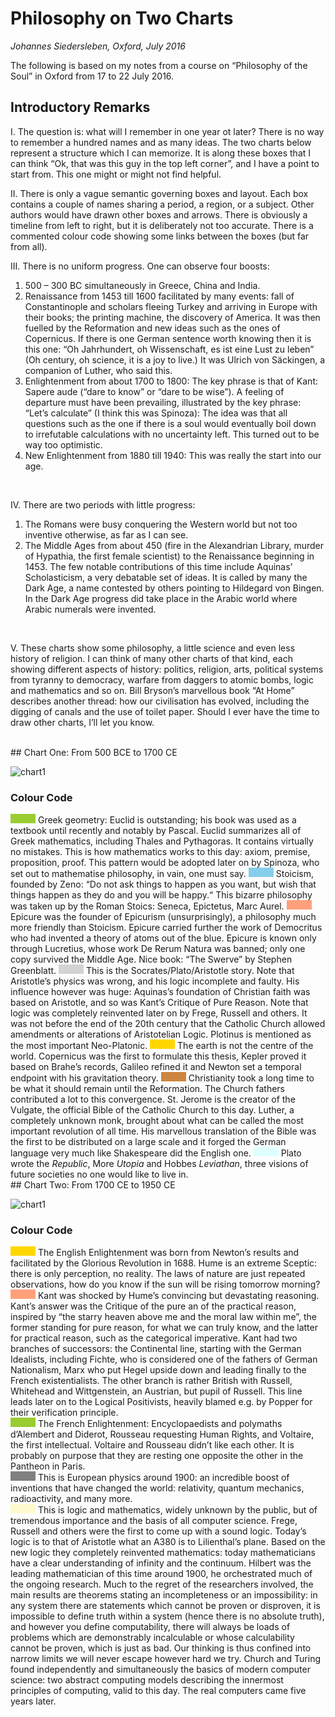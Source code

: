 
# Philosophy on Two Charts

*Johannes Siedersleben, Oxford, July 2016*

The following is based on my notes from a course on “Philosophy of the Soul” in 
Oxford from 17 to 22 July 2016.

## Introductory Remarks

I. The question is: what will I remember in one year ot later? 
There is no way to remember a hundred names and as many ideas. 
The two charts below represent a structure which I can memorize. It is along
these boxes that I can think “Ok, that was this guy in the top left corner”, 
and I have a point to start from. This one might or might not find helpful.


II. There is only a vague semantic governing boxes and layout. 
Each box contains a couple of names sharing a period, a region, or a subject. 
Other authors would have drawn other boxes and arrows. 
There is obviously a timeline from left to right, but it is deliberately not too accurate. 
There is a commented colour code showing some links between the boxes (but far from all).


III. There is no uniform progress. One can observe four boosts:
   1. 500 – 300 BC simultaneously in Greece, China and India. 
   2. Renaissance from 1453 till 1600 facilitated by many events: fall of Constantinople 
   and scholars fleeing Turkey and arriving in Europe with their books; the printing machine, 
   the discovery of America. It was then fuelled by the Reformation and new ideas such as 
   the ones of Copernicus. If there is one German sentence worth knowing then it is this one:
   “Oh Jahrhundert, oh Wissenschaft, es ist eine Lust zu leben” 
   (Oh century, oh science, it is a joy to live.) 
   It was Ulrich von Säckingen, a companion of Luther, who said this. 
   3. Enlightenment from about 1700 to 1800: The key phrase is that of Kant: 
   Sapere aude (“dare to know” or “dare to be wise”). A feeling of departure must have been prevailing,
   illustrated by the key phrase: “Let’s calculate” (I think this was Spinoza): 
   The idea was that all questions such as the one if there is a soul would eventually boil down to
   irrefutable calculations with no uncertainty left. This turned out to be way too optimistic. 
   4. New Enlightenment from 1880 till 1940: This was really the start into our age.
   
<br>

IV. There are two periods with little progress:
   1. The Romans were busy conquering the Western world but not too inventive otherwise, as far as I can see.
   2. The Middle Ages from about 450 (fire in the Alexandrian Library, murder of Hypathia, 
   the first female scientist) to the Renaissance beginning in 1453. The few notable
   contributions of this time include Aquinas’ Scholasticism, a very debatable set of ideas. 
   It is called by many the Dark Age, a name contested by others pointing to Hildegard von Bingen.
   In the Dark Age progress did take place in the Arabic world where Arabic numerals were invented.

<br>

V. These charts show some philosophy, a little science and even less history of religion. 
I can think of many other charts of that kind, each showing different aspects of history: politics,
religion, arts, political systems from tyranny to democracy, warfare from daggers to atomic bombs, 
logic and mathematics and so on. Bill Bryson’s marvellous book “At Home” describes
another thread: how our civilisation has evolved, including the digging of canals and the use of toilet paper. 
Should I ever have the time to draw other charts, I’ll let you know.

<br>
## Chart One: From 500 BCE to 1700 CE

![chart1](4-philo-chart1.png)

### Colour Code

<svg width="40" height="15">
  <rect width="50" height="15" fill="yellowgreen" />
  Sorry, your browser does not support inline SVG.
</svg> 
Greek geometry: Euclid is outstanding; his book was used as a textbook until recently and notably by Pascal. 
Euclid summarizes all of Greek mathematics, including Thales and Pythagoras. It contains virtually no mistakes. 
This is how mathematics works to this day: axiom, premise, proposition, proof. 
This pattern would be adopted later on by Spinoza, who set out to mathematise philosophy, in vain, one must say.

<svg width="40" height="15">
  <rect width="50" height="15" fill="skyblue" />
  Sorry, your browser does not support inline SVG.
</svg>
Stoicism, founded by Zeno: “Do not ask things to happen as you want, 
but wish that things happen as they do and you will be happy.“ 
This bizarre philosophy was taken up by the Roman Stoics: Seneca, Epictetus, Marc Aurel.

<svg width="40" height="15">
  <rect width="50" height="15" fill="lightsalmon" />
  Sorry, your browser does not support inline SVG.
</svg>
Epicure was the founder of Epicurism (unsurprisingly), a philosophy much more friendly than Stoicism. 
Epicure carried further the work of Democritus who had invented a theory of atoms out of the blue. 
Epicure is known only through Lucretius, whose work De Rerum Natura was banned; 
only one copy survived the Middle Age. Nice book: “The Swerve” by Stephen Greenblatt.

<svg width="40" height="15">
  <rect width="50" height="15" fill="lightgrey" />
  Sorry, your browser does not support inline SVG.
</svg>
This is the Socrates/Plato/Aristotle story. Note that Aristotle’s physics was wrong, 
and his logic incomplete and faulty. His influence however was huge: Aquinas’s foundation 
of Christian faith was based on Aristotle, and so was Kant’s Critique of Pure Reason. 
Note that logic was completely reinvented later on by Frege, Russell and others. 
It was not before the end of the 20th century that the Catholic Church allowed 
amendments or alterations of Aristotelian Logic. Plotinus is mentioned as the most 
important Neo-Platonic.

<svg width="40" height="15">
  <rect width="50" height="15" fill="gold" />
  Sorry, your browser does not support inline SVG.
</svg>
The earth is not the centre of the world. Copernicus was the first to formulate this thesis, 
Kepler proved it based on Brahe’s records, Galileo refined it and Newton set a temporal
endpoint with his gravitation theory.

<svg width="40" height="15">
  <rect width="50" height="15" fill="peru" />
  Sorry, your browser does not support inline SVG.
</svg>
Christianity took a long time to be what it should remain until the Reformation. 
The Church fathers contributed a lot to this convergence. St. Jerome is the creator of the Vulgate,
the official Bible of the Catholic Church to this day. 
Luther, a completely unknown monk, brought about what can be called the most important revolution of all time. 
His marvellous translation of the Bible was the first to be distributed on a large scale and it forged the 
German language very much like Shakespeare did the English one.

<svg width="40" height="15">
  <rect width="50" height="15" fill="lightcyan" />
  Sorry, your browser does not support inline SVG.
</svg> 
Plato wrote the <em>Republic</em>, More <em>Utopia</em> and Hobbes <em>Leviathan</em>, 
three visions of future societies no one would like to live in.

<br>
## Chart Two: From 1700 CE to 1950 CE

![chart1](4-philo-chart2.png)

### Colour Code

<svg width="40" height="15">
  <rect width="50" height="15" fill="gold" />
  Sorry, your browser does not support inline SVG.
</svg>
The English Enlightenment was born from Newton’s results and facilitated 
by the Glorious Revolution in 1688. Hume is an extreme Sceptic: there is only perception, no reality.
The laws of nature are just repeated observations, how do you know if the sun will be rising tomorrow morning?

<br>
<svg width="40" height="15">
  <rect width="50" height="15" fill="lightsalmon" />
  Sorry, your browser does not support inline SVG.
</svg>
Kant was shocked by Hume’s convincing but devastating reasoning. 
Kant’s answer was the Critique of the pure an of the practical reason, inspired by 
“the starry heaven above me and the moral law within me”, 
the former standing for pure reason, for what we can truly know, 
and the latter for practical reason, such as the categorical imperative. 
Kant had two branches of successors: the Continental line, starting with the German Idealists, 
including Fichte, who is considered one of the fathers of German Nationalism, Marx who
put Hegel upside down and leading finally to the French existentialists. 
The other branch is rather British with Russell, Whitehead and Wittgenstein, an Austrian, but pupil of
Russell. This line leads later on to the Logical Positivists, heavily blamed e.g. by Popper for 
their verification principle.


<br>
<svg width="40" height="15">
  <rect width="50" height="15" fill="yellowgreen" />
  Sorry, your browser does not support inline SVG.
</svg>
The French Enlightenment: Encyclopaedists and polymaths d’Alembert and Diderot, 
Rousseau requesting Human Rights, and Voltaire, the first intellectual. Voltaire and Rousseau
didn’t like each other. It is probably on purpose that they are resting 
one opposite the other in the Pantheon in Paris.


<br>
<svg width="40" height="15">
  <rect width="50" height="15" fill="grey" />
  Sorry, your browser does not support inline SVG.
</svg>
This is European physics around 1900: an incredible boost of inventions 
that have changed the world: relativity, quantum mechanics, radioactivity, and many more.

<br>
<svg width="40" height="15">
  <rect width="50" height="15" fill="lemonchiffon" />
  Sorry, your browser does not support inline SVG.
</svg>
This is logic and mathematics, widely unknown by the public, but of tremendous importance 
and the basis of all computer science. Frege, Russell and others were the first to
come up with a sound logic. Today’s logic is to that of Aristotle what an A380 is to Lilienthal’s plane. 
Based on the new logic they completely reinvented mathematics: 
today mathematicians have a clear understanding of infinity and the continuum. 
Hilbert was the leading mathematician of this time around 1900, he orchestrated much of the ongoing
research. Much to the regret of the researchers involved, the main results are theorems stating an 
incompleteness or an impossibility: in any system there are statements which
cannot be proven or disproven, it is impossible to define truth within a system 
(hence there is no absolute truth), and however you define computability, there will always be
loads of problems which are demonstrably incalculable or whose calculability cannot be proven, 
which is just as bad. Our thinking is thus confined into narrow limits we will
never escape however hard we try. Church and Turing found independently and simultaneously 
the basics of modern computer science: two abstract computing models
describing the innermost principles of computing, valid to this day. 
The real computers came five years later.

<div style="margin-bottom: 100px;"></div>
